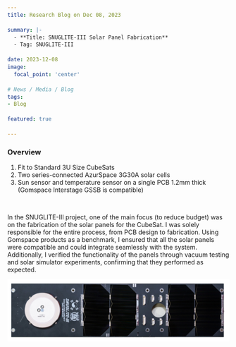 ```yaml
---
title: Research Blog on Dec 08, 2023

summary: |-
  - **Title: SNUGLITE-III Solar Panel Fabrication**
  - Tag: SNUGLITE-III

date: 2023-12-08
image:
  focal_point: 'center'

# News / Media / Blog
tags: 
- Blog

featured: true

---
```


### Overview
1) Fit to Standard 3U Size CubeSats
2) Two series-connected AzurSpace 3G30A solar cells
3) Sun sensor and temperature sensor on a single PCB 1.2mm thick (Gomspace Interstage GSSB is compatible)

</br>

In the SNUGLITE-III project, one of the main focus (to reduce budget) was on the fabrication of the solar panels for the CubeSat. I was solely responsible for the entire process, from PCB design to fabrication. Using Gomspace products as a benchmark, I ensured that all the solar panels were compatible and could integrate seamlessly with the system. Additionally, I verified the functionality of the panels through vacuum testing and solar simulator experiments, confirming that they performed as expected.

 ![231208-fig1](fig1.jpg)